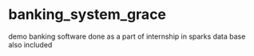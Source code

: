 # banking_system_grace
demo banking software done as a part of internship in sparks
data base also included 
